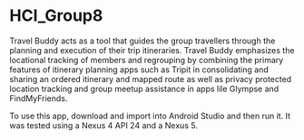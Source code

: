 # HCI_Group8
Travel Buddy acts as a tool that guides the group travellers through the planning and execution of their trip itineraries. Travel Buddy emphasizes the locational tracking of members and regrouping by combining the primary features of itinerary planning apps such as Tripit in consolidating and sharing an ordered itinerary and mapped route as well as privacy protected location tracking and group meetup assistance in apps lile Glympse and FindMyFriends.

To use this app, download and import into Android Studio and then run it.  It was tested using a Nexus 4 API 24 and a Nexus 5.
